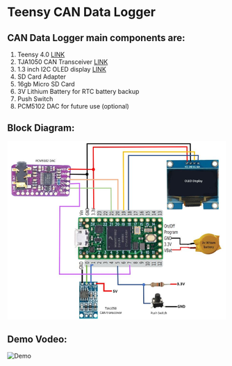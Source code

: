 # Teensy CAN Data Logger

## CAN Data Logger main components are:
1. Teensy 4.0 [LINK](https://www.pjrc.com/store/teensy40.html)
2. TJA1050 CAN Transceiver [LINK](https://www.amazon.com/KNACRO-TJA1050-controller-interface-module/dp/B01FX3ROZM)
3. 1.3 inch I2C OLED display [LINK](https://robocraze.com/1-3inch-oled)
4. SD Card Adapter
5. 16gb Micro SD Card
6. 3V Lithium Battery for RTC battery backup
7. Push Switch
8. PCM5102 DAC for future use (optional)

## **Block Diagram:**

![alt text](https://github.com/niladridmgit/TeensyCanDataLogger/blob/main/images/BlockDiagram.JPG)

## **Demo Vodeo:**

![Demo](https://youtu.be/bFs53gjJ5pw)

